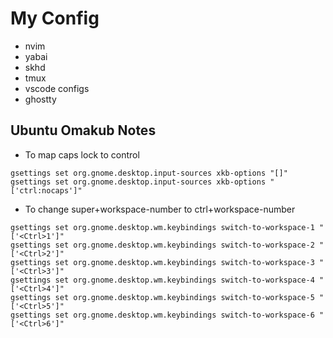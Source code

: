 # My Config

- nvim
- yabai
- skhd
- tmux
- vscode configs
- ghostty

## Ubuntu Omakub Notes
- To map caps lock to control
```
gsettings set org.gnome.desktop.input-sources xkb-options "[]"
gsettings set org.gnome.desktop.input-sources xkb-options "['ctrl:nocaps']"
```

- To change super+workspace-number to ctrl+workspace-number
```
gsettings set org.gnome.desktop.wm.keybindings switch-to-workspace-1 "['<Ctrl>1']"
gsettings set org.gnome.desktop.wm.keybindings switch-to-workspace-2 "['<Ctrl>2']"
gsettings set org.gnome.desktop.wm.keybindings switch-to-workspace-3 "['<Ctrl>3']"
gsettings set org.gnome.desktop.wm.keybindings switch-to-workspace-4 "['<Ctrl>4']"
gsettings set org.gnome.desktop.wm.keybindings switch-to-workspace-5 "['<Ctrl>5']"
gsettings set org.gnome.desktop.wm.keybindings switch-to-workspace-6 "['<Ctrl>6']"
```
